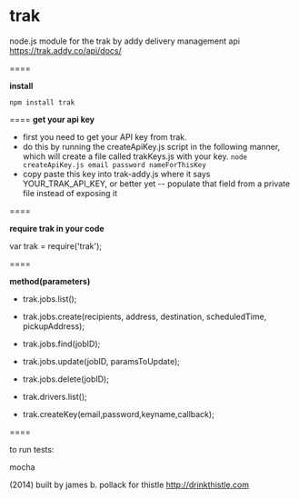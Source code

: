 trak
====

node.js module for the trak by addy delivery management api
https://trak.addy.co/api/docs/

====

<b>install</b>

<code>npm install trak</code>

====
<b>get your api key</b>
- first you need to get your API key from trak.  
- do this by running the createApiKey.js script in the following manner, which will create a file called trakKeys.js with your key.  <code>node createApiKey.js email password nameForThisKey</code>
- copy paste this key into trak-addy.js where it says YOUR_TRAK_API_KEY, or better yet -- populate that field from a private file instead of exposing it

====

<b>require trak in your code</b>

var trak = require('trak');

====

<b>method(parameters)</b>

- trak.jobs.list();

- trak.jobs.create(recipients, address, destination, scheduledTime, pickupAddress);

- trak.jobs.find(jobID);

- trak.jobs.update(jobID, paramsToUpdate);

- trak.jobs.delete(jobID);

- trak.drivers.list();

- trak.createKey(email,password,keyname,callback);

====

to run tests:

mocha



(2014) built by james b. pollack for thistle http://drinkthistle.com


